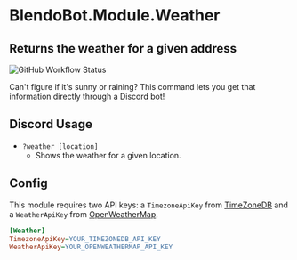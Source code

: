 # BlendoBot.Module.Weather
## Returns the weather for a given address
![GitHub Workflow Status](https://img.shields.io/github/workflow/status/BlendoBot/BlendoBot.Module.Weather/Tests)

Can't figure if it's sunny or raining? This command lets you get that information directly through a Discord bot!

## Discord Usage
- `?weather [location]`
  - Shows the weather for a given location.

## Config
This module requires two API keys: a `TimezoneApiKey` from [TimeZoneDB](https://timezonedb.com/) and a `WeatherApiKey` from [OpenWeatherMap](https://openweathermap.org/api).
```cfg
[Weather]
TimezoneApiKey=YOUR_TIMEZONEDB_API_KEY
WeatherApiKey=YOUR_OPENWEATHERMAP_API_KEY
```